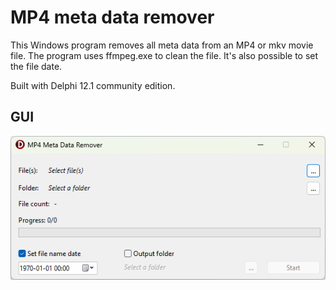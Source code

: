 # MP4 meta data remover

This Windows program removes all meta data from an MP4 or mkv movie file. The program uses ffmpeg.exe to clean the file.
It's also possible to set the file date.

Built with Delphi 12.1 community edition.

## GUI
![MP4 Meta data remover graphical interface!](/assets/Screenshot.png "MP4 Meta data remover")